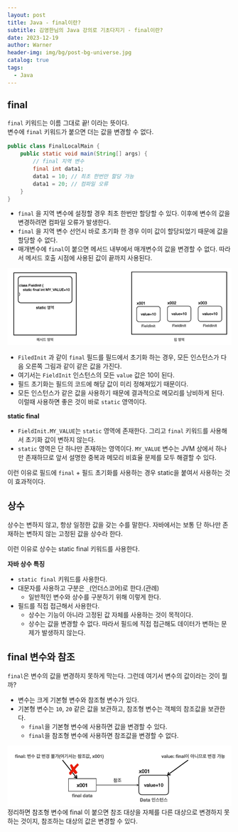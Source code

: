 ```yaml
---
layout: post
title: Java - final이란?
subtitle: 김영한님의 Java 강의로 기초다지기 - final이란?
date: 2023-12-19
author: Warner
header-img: img/bg/post-bg-universe.jpg
catalog: true
tags:
  - Java
---
```


## final

`final` 키워드는 이름 그대로 끝! 이라는 뜻이다.\
변수에 `final` 키워드가 붙으면 더는 값을 변경할 수 없다.

~~~java
public class FinalLocalMain {
    public static void main(String[] args) {
        // final 지역 변수
        final int data1;
        data1 = 10; // 최초 한번만 할당 가능
        data1 = 20; // 컴파일 오류
    }
}
~~~

- `final` 을 지역 변수에 설정할 경우 최초 한번만 할당할 수 있다. 이후에 변수의 값을 변경하려면 컴파일 오류가 발생한다.
- `final` 을 지역 변수 선언시 바로 초기화 한 경우 이미 값이 할당되었기 때문에 값을 할당할 수 없다.
- 매개변수에 `final`이 붙으면 메서드 내부에서 매개변수의 값을 변경할 수 없다. 따라서 메서드 호출 시점에 사용된 값이 끝까지 사용된다.

![final1.png](/img/post/2023-12-19/final1.png)

- `FiledInit` 과 같이 `final` 필드를 필드에서 초기화 하는 경우, 모든 인스턴스가 다음 오른쪽 그림과 같이 같은 값을 가진다.
- 여기서는 `FieldInit` 인스턴스의 모든 `value` 값은 10이 된다.
- 필드 초기화는 필드의 코드에 해당 값이 미리 정해져있기 때문이다.
- 모든 인스턴스가 같은 값을 사용하기 때문에 결과적으로 메모리를 낭비하게 된다. 이럴때 사용하면 좋은 것이 바로 `static` 영역이다.

**static final**

- `FieldInit.MY_VALUE`는 `static` 영역에 존재한다. 그리고 `final` 키워드를 사용해서 초기화 값이 변하지 않는다.
- `static` 영역은 단 하나만 존재하는 영역이다. `MY_VALUE` 변수는 JVM 상에서 하나만 존재하므로 앞서 설명한 중복과 메모리 비효율 문제를 모두 해결할 수 있다.

이런 이유로 필드에 `final` + 필드 초기화를 사용하는 경우 static을 붙여서 사용하는 것이 효과적이다.

## 상수

상수는 변하지 않고, 항상 일정한 값을 갖는 수를 말한다. 자바에서는 보통 단 하나만 존재하는 변하지 않는 고정된 값을 상수라 한다.

이런 이유로 상수는 static final 키워드를 사용한다.

**자바 상수 특징**

- `static final` 키워드를 사용한다.
- 대문자를 사용하고 구분은 `_`(언더스코어)로 한다.(관례)
    - 일반적인 변수와 상수를 구분하기 위해 이렇게 한다.
- 필드를 직접 접근해서 사용한다.
    - 상수는 기능이 아니라 고정된 값 자체를 사용하는 것이 목적이다.
    - 상수는 값을 변경할 수 없다. 따라서 필드에 직접 접근해도 데이터가 변하는 문제가 발생하지 않는다.

## final 변수와 참조

`final`은 변수의 값을 변경하지 못하게 막는다. 그런데 여기서 변수의 값이라는 것이 뭘까?

- 변수는 크게 기본형 변수와 참조형 변수가 있다.
- 기본형 변수는 `10`, `20` 같은 값을 보관하고, 참조형 변수는 객체의 참조값을 보관한다.
    - `final`을 기본형 변수에 사용하면 값을 변경할 수 있다.
    - `final`을 참조형 변수에 사용하면 참조값을 변경할 수 없다.

![final2.png](/img/post/2023-12-19/final2.png)
정리하면 참조형 변수에 final 이 붙으면 참조 대상을 자체를 다른 대상으로 변경하지 못하는 것이지, 참조하는 대상의 값은 변경할 수 있다.
